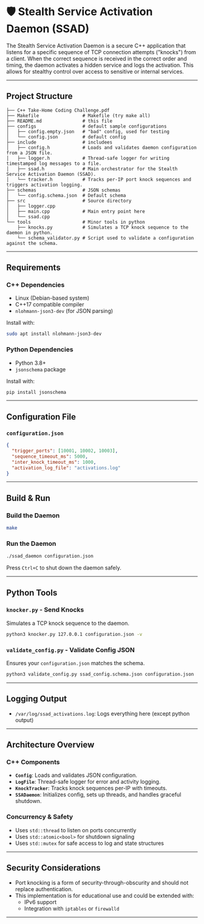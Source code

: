 # 🛡️ Stealth Service Activation Daemon (SSAD)

The Stealth Service Activation Daemon is a secure C++ application that listens for a specific sequence of TCP connection attempts ("knocks") from a client. When the correct sequence is received in the correct order and timing, the daemon activates a hidden service and logs the activation. This allows for stealthy control over access to sensitive or internal services.

---

## Project Structure

```
├── C++ Take-Home Coding Challenge.pdf
├── Makefile                # Makefile (try make all)
├── README.md               # this file
├── configs                 # default sample configurations
│   ├── config.empty.json   # "bad" config, used for testing
│   └── config.json         # default config
├── include                 # includees
│   ├── config.h            # Loads and validates daemon configuration from a JSON file.
│   ├── logger.h            # Thread-safe logger for writing timestamped log messages to a file.
│   ├── ssad.h              # Main orchestrator for the Stealth Service Activation Daemon (SSAD).
│   └── tracker.h           # Tracks per-IP port knock sequences and triggers activation logging.
├── schemas                 # JSON schemas
│   └── config.schema.json  # Default schema
├── src                     # Source directory
│   ├── logger.cpp
│   ├── main.cpp            # Main entry point here
│   └── ssad.cpp
└── tools                   # Minor tools in python
    ├── knocks.py           # Simulates a TCP knock sequence to the daemon in python.
    └── schema_validator.py # Script used to validate a configuration against the schema.
```

---

## Requirements

### C++ Dependencies
- Linux (Debian-based system)
- C++17 compatible compiler
- `nlohmann-json3-dev` (for JSON parsing)

Install with:
```bash
sudo apt install nlohmann-json3-dev
```

### Python Dependencies
- Python 3.8+
- `jsonschema` package

Install with:
```bash
pip install jsonschema
```

---

## Configuration File

### `configuration.json`
```json
{
  "trigger_ports": [10001, 10002, 10003],
  "sequence_timeout_ms": 5000,
  "inter_knock_timeout_ms": 1000,
  "activation_log_file": "activations.log"
}
```

---

## Build & Run

### Build the Daemon
```bash
make
```

### Run the Daemon
```bash
./ssad_daemon configuration.json
```

Press `Ctrl+C` to shut down the daemon safely.

---

## Python Tools

### `knocker.py` - Send Knocks
Simulates a TCP knock sequence to the daemon.
```bash
python3 knocker.py 127.0.0.1 configuration.json -v
```

### `validate_config.py` - Validate Config JSON
Ensures your `configuration.json` matches the schema.
```bash
python3 validate_config.py ssad_config.schema.json configuration.json
```

---

## Logging Output

- `/var/log/ssad_activations.log`: Logs everything here (except python output)

---

## Architecture Overview

### C++ Components

- **`Config`**: Loads and validates JSON configuration.
- **`LogFile`**: Thread-safe logger for error and activity logging.
- **`KnockTracker`**: Tracks knock sequences per-IP with timeouts.
- **`SSADaemon`**: Initializes config, sets up threads, and handles graceful shutdown.

### Concurrency & Safety

- Uses `std::thread` to listen on ports concurrently
- Uses `std::atomic<bool>` for shutdown signaling
- Uses `std::mutex` for safe access to log and state structures

---

## Security Considerations

- Port knocking is a form of security-through-obscurity and should not replace authentication.
- This implementation is for educational use and could be extended with:
  - IPv6 support
  - Integration with `iptables` or `firewalld`

---
